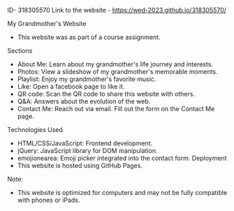 ID- 318305570
Link to the website - https://wed-2023.github.io/318305570/

My Grandmother's Website
- This website was as part of a course assignment.

Sections
- About Me: Learn about my grandmother's life journey and interests.
- Photos: View a slideshow of my grandmother's memorable moments.
- Playlist: Enjoy my grandmother's favorite music.
- Like: Open a facebook page to like it.
- QR code: Scan the QR code to share this website with others.
- Q&A: Answers about the evolution of the web.
- Contact Me: Reach out via email. Fill out the form on the Contact Me page.

Technologies Used
- HTML/CSS/JavaScript: Frontend development.
- jQuery: JavaScript library for DOM manipulation.
- emojionearea: Emoji picker integrated into the contact form.
Deployment
- This website is hosted using GitHub Pages.

Note:
- This website is optimized for computers and may not be fully compatible with phones or iPads.
